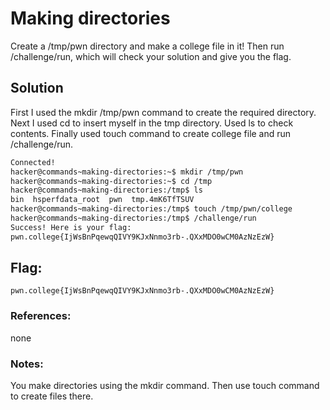 # Making directories 
Create a /tmp/pwn directory and make a college file in it! Then run /challenge/run, which will check your solution and give you the flag.

## Solution
First I used the mkdir /tmp/pwn command to create the required directory. Next I used cd to insert myself in the tmp directory. Used ls to check contents. Finally used touch command to create college file and run /challenge/run.

```sh
Connected!
hacker@commands~making-directories:~$ mkdir /tmp/pwn
hacker@commands~making-directories:~$ cd /tmp
hacker@commands~making-directories:/tmp$ ls
bin  hsperfdata_root  pwn  tmp.4mK6TfTSUV
hacker@commands~making-directories:/tmp$ touch /tmp/pwn/college
hacker@commands~making-directories:/tmp$ /challenge/run
Success! Here is your flag:
pwn.college{IjWsBnPqewqQIVY9KJxNnmo3rb-.QXxMDO0wCM0AzNzEzW}
```

## Flag: 

```
pwn.college{IjWsBnPqewqQIVY9KJxNnmo3rb-.QXxMDO0wCM0AzNzEzW}
```

### References:
none

### Notes:
You make directories using the mkdir command. Then use touch command to create files there.
